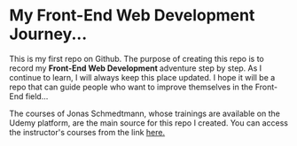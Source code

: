<h1> My Front-End Web Development Journey... </h1>
<!-- 120 days front-end camp -->
<p>This is my first repo on Github. The purpose of creating this repo is to record my <b>Front-End Web Development </b>adventure step by step. As I continue to learn, I will always keep this place updated. I hope it will be a repo that can guide people who want to improve themselves in the Front-End field...</p>
<p>The courses of Jonas Schmedtmann, whose trainings are available on the Udemy platform, are the main source for this repo I created. You can access the instructor's courses from the link <a target="_blank" href="https://www.udemy.com/user/jonasschmedtmann/">here.</a> </p>

